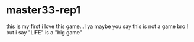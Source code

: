 # master33-rep1
this is my first
i love this game...! ya maybe you say this is not a game bro ! but i say "LIFE" is a "big game"
